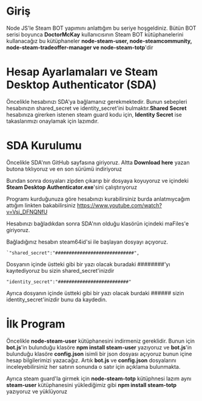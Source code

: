 # Giriş
Node JS'le Steam BOT yapımını anlattığım bu seriye hoşgeldiniz. Bütün BOT serisi boyunca **DoctorMcKay** kullanıcısının Steam BOT kütüphanelerini kullanacağız bu kütüphaneler **node-steam-user, node-steamcommunity, node-steam-tradeoffer-manager ve node-steam-totp**'dir

# Hesap Ayarlamaları ve Steam Desktop Authenticator (SDA)
Öncelikle hesabınızı SDA'ya bağlamanız gerekmektedir. Bunun sebepleri hesabınızın shared_secret ve identity_secret'ini bulmaktır.**Shared Secret** hesabınıza girerken istenen steam guard kodu için, **Identity Secret** ise takaslarımızı onaylamak için lazımdır.

# SDA Kurulumu
Öncelikle SDA'nın GitHub sayfasına giriyoruz. Altta **Download here** yazan butona tıklıyoruz ve en son sürümü indiriyoruz

Bundan sonra dosyaları zipden çıkarıp bir dosyaya koyuyoruz ve içindeki **Steam Desktop Authenticator.exe**'sini çalıştırıyoruz 

Programı kurduğunuza göre hesabınızı kurabilirsiniz burda anlatmıycağım attığım linkten bakabilirsiniz https://www.youtube.com/watch?v=Vsj_DFNQNfU

Hesabınızı bağladıkdan sonra SDA'nın olduğu klasörün içindeki maFiles'e giriyoruz.

Bağladığınız hesabın steam64id'si ile başlayan dosyayı açıyoruz.

    `"shared_secret":"#############################",
Dosyanın içinde üstteki gibi bir yazı olacak buradaki ########'yı kayıtediyoruz bu sizin shared_secret'inizdir

    "identity_secret":"##########################"

Ayrıca dosyanın içinde üstteki gibi bir yazı olacak burdaki ###### sizin identity_secret'inizdir bunu da kaydedin.

# İlk Program
Öncelikle **node-steam-user** kütüphanesini indirmeniz gereklidir. Bunun için **bot.js**'in bulunduğu klasöre **npm install steam-user** yazıyoruz ve **bot.js**'in bulunduğu klasöre **config.json** isimli bir json dosyası açıyoruz bunun içine hesap bilgilerimizi yazacağız. Artık **bot.js** ve **config.json** dosyalarını inceleyebilirsiniz her satırın sonunda o satır için açıklama bulunmakta.

Ayrıca steam guard'la girmek için **node-steam-totp** kütüphnesi lazım aynı **steam-user** kütüphanesini yüklediğimiz gibi **npm install steam-totp** yazıyoruz ve yüklüyoruz








